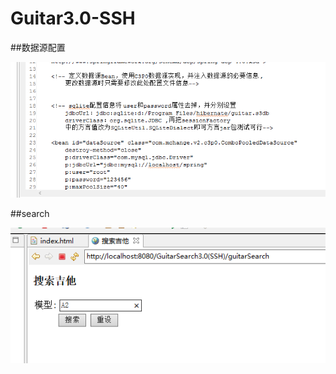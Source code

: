 # Guitar3.0-SSH



##数据源配置


![dataSource](https://github.com/PearLon/Guitar3.0-SSH/blob/master/%E6%95%B0%E6%8D%AE%E6%BA%90%E9%85%8D%E7%BD%AE.png?raw=true)


##search

![search](https://github.com/PearLon/Guitar3.0-SSH/blob/master/search.png?raw=true)
